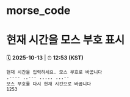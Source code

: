# morse_code
# 현재 시간을 모스 부호 표시
<!-- MORSE_TIME_START -->
🗓️ **2025-10-13** | ⏰ **12:53 (KST)**

```
현재 시간을 입력하세요. 모스 부호로 바꿉니다
.---- ..--- ..... ...--
모스 부호를 다시 현재 시간으로 바꿉니다
1253
```
<!-- MORSE_TIME_END -->
